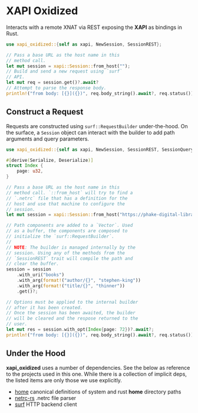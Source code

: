 # XAPI Oxidized #
Interacts with a remote XNAT via REST exposing the **XAPI** as
bindings in Rust.

```rust
use xapi_oxidized::{self as xapi, NewSession, SessionREST};

// Pass a base URL as the host name in this
// method call.
let mut session = xapi::Session::from_host("");
// Build and send a new request using `surf`
// API.
let mut req = session.get()?.await?
// Attempt to parse the response body.
println!("from body: [{}]({})", req.body_string().await?, req.status());
```

## Construct a Request ##
Requests are constructed using `surf::RequestBuilder` under-the-hood.
On the surface, a `Session` object can interact with the builder to
add path arguments and query parameters.

```rust
use xapi_oxidized::{self as xapi, NewSession, SessionREST, SessionQuery};

#[derive(Serialize, Deserialize)]
struct Index {
    page: u32,
}

// Pass a base URL as the host name in this
// method call. `::from_host` will try to find a
// `.netrc` file that has a definition for the
// host and use that machine to configure the
// session.
let mut session = xapi::Session::from_host("https://phake-digital-library.org");

// Path components are added to a `Vector`. Used
// as a buffer, the components are composed to
// initialize the `surf::RequestBuilder`.
//
// NOTE: The builder is managed internally by the
// session. Using any of the methods from the
// `SessionREST` trait will compile the path and
// clear the buffer.
session = session
    .with_uri("books")
    .with_arg(format!("author/{}", "stephen-king"))
    .with_arg(format!("title/{}", "thinner"))
    .get()?;

// Options must be applied to the internal builder
// after it has been created.
// Once the session has been awaited, the builder
// will be cleared and the respose returned to the
// user.
let mut res = session.with_opt(Index{page: 72})?.await?;
println!("from body: [{}]({})", req.body_string().await?, req.status());
```

## Under the Hood ##
**xapi_oxidized** uses a number of dependencies. See the below as reference to
the projects used in this one. While there is a collection of implicit deps,
the listed items are only those we use explicitly.

- [home](https://github.com/rust-lang/cargo/tree/master/crates/home) canonical definitions of system and rust **home** directory paths
- [netrc-rs](https://github.com/yjhmelody/netrc-rs) .netrc file parser
- [surf](https://github.com/http-rs/surf) HTTP backend client
